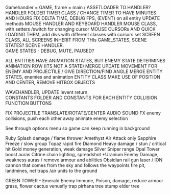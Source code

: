 Gamehandler = GAME, frame = main /  ASSETLOADER TO HANDLER?  HANDLER FOLDER
TIMER CLASS / CHANGE TIMER TO HAVE MINUTES AND HOURS
FIX DELTA TIME, DEBUG FPS, (EVENT) on all entiry UPDATE methods
MOUSE HANDLER AND KEYBOARD HANDLER
MOUSE CLASS, with setters /switch for changing cursor
MOUSE CURSORs AND QUICK LOADING THEM, add divs with different classes with cursors set
SCREEN CLASS, ALL SCREENS INHERIT FROM THIs
GAME_STATES, SCENE STATES?  SCENE HANDLER.  
GAME STATES - DEBUG, MUTE, PAUSED?

ALL ENTITIES HAVE ANIMATION STATES, BUT ENEMY STATE DETERMINES ANIMATION ROW (ITS NOT A STATE)
MERGE UPDATE MOVEMENT FOR ENEMY AND PROJECTILE / GIVE DIRECTION/FIND ANGLE
MERGE ENTITY STATES, enemies and animation
ENTITY CLASS
MAKE USE OF POSITION AND CENTER, REMOVE HITBOX OBJECTS

WAVEHANDLER, UPDATE !event return.  
CONSTANTS FOLDER AND CONSTANTS FOR EACH ENTITY
COLLISION FUNCTION BUTTONS

FIX PROJECTILE TRANSLATE/ROTATE/CENTER
AUDIO SOUND FX
enemy collisions, push each other away
animate enemy selection

See through options menu so game can keep running in background 

Ruby		Splash damage / flame thrower
Amethyst  	Air Attack only
Sapphire	Freeze / slow group 
Topaz 		rapid fire
Diamond		Heavy damage / stun / critical hit 
Gold 		money generation, weak damage
Silver		Sniper range
Opal		Tower boost auras
Citrine     chain lighting, spreadshot
*Uranium	Enemy Damage, weakness auras / remove armour and abilities
Obsidian	rail gun laser / ION cannon that comes from the sky and follows the waypoints
fire pit, landmines, net traps /air units to the ground

GREEN TOWER - Emerald Enemy Immune, Poison, damage, reduce armour
grass,
flower
cactus
venusfly trap
pirhana
tree stump
elder tree
